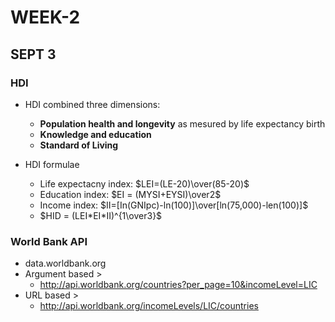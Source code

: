 # WEEK-2

## SEPT 3

### HDI

- HDI combined three dimensions:
  - **Population health and longevity** as mesured by life expectancy birth
  - **Knowledge and education**
  - **Standard of Living**

- HDI formulae
  - Life expectacny index: $LEI=(LE-20)\over(85-20)$
  - Education index: $EI = (MYSI+EYSI)\over2$
  - Income index: $II=[In(GNIpc)-ln(100)]\over[ln(75,000)-len(100)]$
  - $HID = (LEI*EI*II)^{1\over3}$

### World Bank API

- data.worldbank.org
- Argument based >
  - http://api.worldbank.org/countries?per_page=10&incomeLevel=LIC
- URL based >
  - http://api.worldbank.org/incomeLevels/LIC/countries
